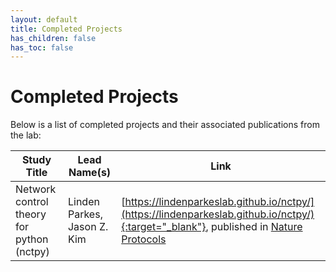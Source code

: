 ```yaml
---
layout: default
title: Completed Projects
has_children: false
has_toc: false
---
```


# Completed Projects

Below is a list of completed projects and their associated publications from the lab:

| Study Title | Lead Name(s) | Link |
| ----------- | ------------ | ---- |
| Network control theory for python (nctpy) | Linden Parkes, Jason Z. Kim | [https://lindenparkeslab.github.io/nctpy/](https://lindenparkeslab.github.io/nctpy/){:target="_blank"}, published in [Nature Protocols](https://www.nature.com/articles/s41596-024-01023-w) |